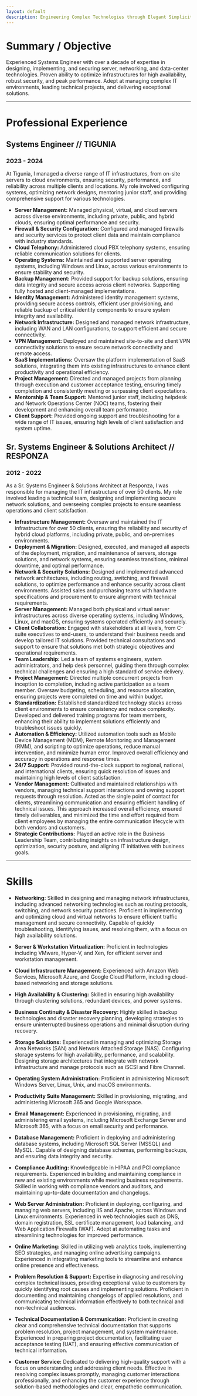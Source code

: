 ```yaml
---
layout: default
description: Engineering Complex Technologies through Elegant Simplicity
---
```


# Summary / Objective
Experienced Systems Engineer with over a decade of expertise in designing, implementing, and securing server, networking, and data-center technologies. Proven ability to optimize infrastructures for high availability, robust security, and peak performance. Adept at managing complex IT environments, leading technical projects, and delivering exceptional solutions.

* * *

# Professional Experience

## Systems Engineer // TIGUNIA
### 2023 - 2024

At Tigunia, I managed a diverse range of IT infrastructures, from on-site servers to cloud environments, ensuring security, performance, and reliability across multiple clients and locations. My role involved configuring systems, optimizing network designs, mentoring junior staff, and providing comprehensive support for various technologies.

- **Server Management:** Managed physical, virtual, and cloud servers across diverse environments, including private, public, and hybrid clouds, ensuring optimal performance and security.
- **Firewall & Security Configuration:** Configured and managed firewalls and security services to protect client data and maintain compliance with industry standards.
- **Cloud Telephony:** Administered cloud PBX telephony systems, ensuring reliable communication solutions for clients.
- **Operating Systems:** Maintained and supported server operating systems, including Windows and Linux, across various environments to ensure stability and security.
- **Backup Management:** Provided support for backup solutions, ensuring data integrity and secure access across client networks. Supporting fully hosted and client-managed implementations.
- **Identity Management:** Administered identity management systems, providing secure access controls, efficient user provisioning, and reliable backup of critical identity components to ensure system integrity and availability.
- **Network Infrastructure:** Designed and managed network infrastructure, including WAN and LAN configurations, to support efficient and secure connectivity.
- **VPN Management:** Deployed and maintained site-to-site and client VPN connectivity solutions to ensure secure network connectivity and remote access.
- **SaaS Implementations:** Oversaw the platform implementation of SaaS solutions, integrating them into existing infrastructures to enhance client productivity and operational efficiency.
- **Project Management:** Directed and managed projects from planning through execution and customer acceptance testing, ensuring timely completion and consistently meeting or surpassing client expectations.
- **Mentorship & Team Support:** Mentored junior staff, including helpdesk and Network Operations Center (NOC) teams, fostering their development and enhancing overall team performance.
- **Client Support:** Provided ongoing support and troubleshooting for a wide range of IT issues, ensuring high levels of client satisfaction and system uptime.

## Sr. Systems Engineer & Solutions Architect // RESPONZA
### 2012 - 2022

As a Sr. Systems Engineer & Solutions Architect at Responza, I was responsible for managing the IT infrastructure of over 50 clients. My role involved leading a technical team, designing and implementing secure network solutions, and overseeing complex projects to ensure seamless operations and client satisfaction.

- **Infrastructure Management:** Oversaw and maintained the IT infrastructure for over 50 clients, ensuring the reliability and security of hybrid cloud platforms, including private, public, and on-premises environments.
- **Deployment & Migration:** Designed, executed, and managed all aspects of the deployment, migration, and maintenance of servers, storage solutions, and network systems, ensuring seamless transitions, minimal downtime, and optimal performance.
- **Network & Security Solutions:** Designed and implemented advanced network architectures, including routing, switching, and firewall solutions, to optimize performance and enhance security across client environments. Assisted sales and purchasing teams with hardware specifications and procurement to ensure alignment with technical requirements.
- **Server Management:** Managed both physical and virtual server infrastructures across diverse operating systems, including Windows, Linux, and macOS, ensuring systems operated efficiently and securely.
- **Client Collaboration:** Engaged with stakeholders at all levels, from C-suite executives to end-users, to understand their business needs and develop tailored IT solutions. Provided technical consultations and support to ensure that solutions met both strategic objectives and operational requirements.
- **Team Leadership:** Led a team of systems engineers, system administrators, and help desk personnel, guiding them through complex technical challenges and ensuring a high standard of service delivery.
- **Project Management:** Directed multiple concurrent projects from inception to completion, including active participation as a team member. Oversaw budgeting, scheduling, and resource allocation, ensuring projects were completed on time and within budget.
- **Standardization:** Established standardized technology stacks across client environments to ensure consistency and reduce complexity. Developed and delivered training programs for team members, enhancing their ability to implement solutions efficiently and troubleshoot issues quickly.
- **Automation & Efficiency:** Utilized automation tools such as Mobile Device Management (MDM), Remote Monitoring and Management (RMM), and scripting to optimize operations, reduce manual intervention, and minimize human error. Improved overall efficiency and accuracy in operations and response times.
- **24/7 Support:** Provided round-the-clock support to regional, national, and international clients, ensuring quick resolution of issues and maintaining high levels of client satisfaction.
- **Vendor Management:** Cultivated and maintained relationships with vendors, managing technical support interactions and owning support requests through resolution. Acted as the single point of contact for clients, streamlining communication and ensuring efficient handling of technical issues. This approach increased overall efficiency, ensured timely deliverables, and minimized the time and effort required from client employees by managing the entire communication lifecycle with both vendors and customers.
- **Strategic Contributions:** Played an active role in the Business Leadership Team, contributing insights on infrastructure design, optimization, security posture, and aligning IT initiatives with business goals.

* * *

# Skills

- **Networking:** Skilled in designing and managing network infrastructures, including advanced networking technologies such as routing protocols, switching, and network security practices. Proficient in implementing and optimizing cloud and virtual networks to ensure efficient traffic management and secure connectivity. Capable of quickly troubleshooting, identifying issues, and resolving them, with a focus on high availability solutions.

- **Server & Workstation Virtualization:** Proficient in technologies including VMware, Hyper-V, and Xen, for efficient server and workstation management.

- **Cloud Infrastructure Management:** Experienced with Amazon Web Services, Microsoft Azure, and Google Cloud Platform, including cloud-based networking and storage solutions.

- **High Availability & Clustering:** Skilled in ensuring high availability through clustering solutions, redundant devices, and power systems.

- **Business Continuity & Disaster Recovery:** Highly skilled in backup technologies and disaster recovery planning, developing strategies to ensure uninterrupted business operations and minimal disruption during recovery.

- **Storage Solutions:** Experienced in managing and optimizing Storage Area Networks (SAN) and Network Attached Storage (NAS). Configuring storage systems for high availability, performance, and scalability. Designing storage architectures that integrate with network infrastructure and manage protocols such as iSCSI and Fibre Channel.

- **Operating System Administration:** Proficient in administering Microsoft Windows Server, Linux, Unix, and macOS environments.

- **Productivity Suite Management:** Skilled in provisioning, migrating, and administering Microsoft 365 and Google Workspace.

- **Email Management:** Experienced in provisioning, migrating, and administering email systems, including Microsoft Exchange Server and Microsoft 365, with a focus on email security and performance.

- **Database Management:** Proficient in deploying and administering database systems, including Microsoft SQL Server (MSSQL) and MySQL. Capable of designing database schemas, performing backups, and ensuring data integrity and security.

- **Compliance Auditing:** Knowledgeable in HIPAA and PCI compliance requirements. Experienced in building and maintaining compliance in new and existing environments while meeting business requirements. Skilled in working with compliance vendors and auditors, and maintaining up-to-date documentation and changelogs.

- **Web Server Administration:** Proficient in deploying, configuring, and managing web servers, including IIS and Apache, across Windows and Linux environments. Experienced in web technologies such as DNS, domain registration, SSL certificate management, load balancing, and Web Application Firewalls (WAF). Adept at automating tasks and streamlining technologies for improved performance.

- **Online Marketing:** Skilled in utilizing web analytics tools, implementing SEO strategies, and managing online advertising campaigns. Experienced in integrating marketing tools to streamline and enhance online presence and effectiveness.

- **Problem Resolution & Support:** Expertise in diagnosing and resolving complex technical issues, providing exceptional value to customers by quickly identifying root causes and implementing solutions. Proficient in documenting and maintaining changelogs of applied resolutions, and communicating technical information effectively to both technical and non-technical audiences.

- **Technical Documentation & Communication:** Proficient in creating clear and comprehensive technical documentation that supports problem resolution, project management, and system maintenance. Experienced in preparing project documentation, facilitating user acceptance testing (UAT), and ensuring effective communication of technical information.

- **Customer Service:** Dedicated to delivering high-quality support with a focus on understanding and addressing client needs. Effective in resolving complex issues promptly, managing customer interactions professionally, and enhancing the customer experience through solution-based methodologies and clear, empathetic communication.